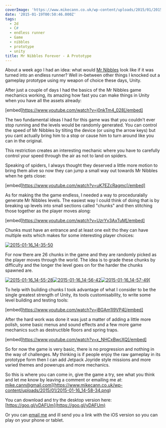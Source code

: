 ```yaml
---
coverImage: 'https://www.mikecann.co.uk/wp-content/uploads/2015/01/2015-01-16_14-15-22.png'
date: '2015-01-19T00:50:46.000Z'
tags:
  - 2d
  - C#
  - endless runner
  - Game
  - nibbles
  - prototype
  - unity
title: Mr Nibbles Forever - A Prototype
---
```


About a week ago I had an idea: what would [Mr Nibbles](https://www.mikecann.co.uk/portfolio/mr-nibbles-2/) look like if it was turned into an endless runner? Well in-between other things I knocked out a gameplay prototype using my weapon of choice these days, Unity.

<!-- more -->

After just a couple of days I had the basics of the Mr Nibbles game mechanics working, its amazing how fast you can make things in Unity when you have all the assets already:

[embed]https://www.youtube.com/watch?v=j0nkTm4_028[/embed]

The two fundamental ideas I had for this game was that you couldn't ever stop running and the levels would be randomly generated. You can control the speed of Mr Nibbles by tilting the device (or using the arrow keys) but you cant actually bring him to a stop or cause him to turn around like you can in the original.

This restriction creates an interesting mechanic where you have to carefully control your speed through the air as not to land on spiders.

Speaking of spiders, I always thought they deserved a little more motion to bring them alive so now they can jump a small way out towards Mr Nibbles when he gets close:

[embed]https://www.youtube.com/watch?v=uK7EZcRagmc[/embed]

As for making the the game endless, I needed a way to proceduralally generate Mr Nibbles levels. The easiest way I could think of doing that is by breaking up levels into small sections called "chunks" and then stitching those together as the player moves along:

[embed]https://www.youtube.com/watch?v=UzrYv3AxTuM[/embed]

Chunks must have an entrance and at least one exit tho they can have multiple exits which makes for some interesting player choices:

[![2015-01-16_14-35-50](https://www.mikecann.co.uk/wp-content/uploads/2015/01/2015-01-16_14-35-50.png)](https://www.mikecann.co.uk/wp-content/uploads/2015/01/2015-01-16_14-35-50.png)

For now there are 26 chunks in the game and they are randomly picked as the player moves through the world. The idea is to grade these chunks by difficulty and the longer the level goes on for the harder the chunks spawned are.

[![2015-01-16_14-55-28](https://www.mikecann.co.uk/wp-content/uploads/2015/01/2015-01-16_14-55-28-150x150.png)](https://www.mikecann.co.uk/wp-content/uploads/2015/01/2015-01-16_14-55-28.png)[![2015-01-16_14-56-42](https://www.mikecann.co.uk/wp-content/uploads/2015/01/2015-01-16_14-56-42-150x150.png)](https://www.mikecann.co.uk/wp-content/uploads/2015/01/2015-01-16_14-56-42.png)[![2015-01-16_14-57-49](https://www.mikecann.co.uk/wp-content/uploads/2015/01/2015-01-16_14-57-49-150x150.png)](https://www.mikecann.co.uk/wp-content/uploads/2015/01/2015-01-16_14-57-49.png)[

To help with building chunks I took advantage of what I consider to be the single greatest strength of Unity, its tools customisability, to write some level building and testing tools:

[embed]https://www.youtube.com/watch?v=jBGAm1I9VP4[/embed]

After the hard work was done it was just a matter of adding a little more polish, some basic menus and sound effects and a few more game mechanics such as destructible floors and spring traps.

[embed]https://www.youtube.com/watch?v=x_NHCxBwcXQ[/embed]

So for now the game is very basic, there is no progression and nothing in the way of challenges. My thinking is if people enjoy the raw gameplay in its prototype form then I can add Jetpack Joyride style missions and more varied themes and powerups and more mechanics.

So this is where you can come in, give the game a try, see what you think and let me know by leaving a comment or emailing me at: <a href="mailto:mike.cann@gmail.com">mike.cann@gmail.com](https://www.mikecann.co.uk/wp-content/uploads/2015/01/2015-01-16_14-58-34.png)

You can download and try the desktop version here: [https://goo.gl/yDAFUm](https://goo.gl/yDAFUm)

Or you can [email me](mailto:mike.cann@gmail.com) and ill send you a link with the iOS version so you can play on your phone or tablet.
